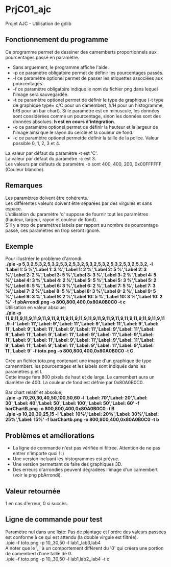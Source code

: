 # PrjC01_ajc
Projet AJC - Utilisation de gdlib  
  
## Fonctionnement du programme  
Ce programme permet de dessiner des camemberts proportionnels aux pourcentages passé en paramètre.  
- Sans arguement, le programme affiche l'aide.  
- -p ce paramètre obligatoire permet de définir les pourcentages passés.  
- -l ce paramètre optionel permet de passer les étiquettes associées aux pourcentages.  
- -f ce paramètre obligatoire indique le nom du fichier png dans lequel l'image sera sauvegardée.  
- -t ce paramètre optionel permet de définir le type de graphique (-t type de graphique type= c/C pour un camembert, h/H pour un histogramme, b/B pour un bar chart). Si le paramètre est en minuscule, les données sont considérées comme un pourcentage, sinon les données sont des données absolues. **h est en cours d'intégration**.  
- -o ce paramètre optionel permet de définir la hauteur et la largeur de l'image ainsi que le rayon du cercle et la couleur de fond.  
- -c ce paramètre optionel permetde définir la taille de la police. Valeur possible 0, 1, 2, 3 et 4.  
  
La valeur par défaut du paramètre -t est 'C'.  
La valeur par défaut du paramètre -c est 3.  
Les valeurs par défauts du paramètre -o sont 400, 400, 200, 0x00FFFFFF (Couleur blanche).  
  
## Remarques  
Les paramètres doivent être cohérents.  
Les différentes valeurs doivent être séparées par des virgules et sans espace.  
L'utilisation du paramètre 'o' suppose de fournir tout les paramètres (hauteur, largeur, rayon et couleur de fond).  
S'il y a trop de paramètres labels par rapport au nombre de pourcentage passé, ces paramètres en trop seront ignoré.  

## Exemple  
Pour illustréer le problème d'arrondi:  
**./pie -p 5,3,2,5,3,2,5,3,2,5,3,2,5,3,2,5,3,2,5,3,2,5,3,2,5,3,2,5,3,2, -l 'Label 1: 5 %','Label 1: 3 %','Label 1: 2 %','Label 2: 5 %','Label 2: 3 %','Label 2: 2 %','Label 3: 5 %','Label 3: 3 %','Label 3: 2 %','Label 4: 5 %','Label 4: 3 %','Label 4: 2 %','Label 5: 5 %','Label 5: 3 %','Label 5: 2 %','Label 6: 5 %','Label 6: 3 %','Label 6: 2 %','Label 7: 5 %','Label 7: 3 %','Label 7: 2 %','Label 8: 5 %','Label 8: 3 %','Label 8: 2 %','Label 9: 5 %','Label 9: 3 %','Label 9: 2 %','Label 10: 5 %','Label 10: 3 %','Label 10: 2 %' -f pbArrondi.png -o 800,800,400,0x80A0B0C0 -t c**   
Utilisation en valeur absolue:  
**./pie -p 11,9,11,9,11,9,11,9,11,9,11,9,11,9,11,9,11,9,11,9,11,9,11,9,11,9,11,9,11,9,11,9,11,9,11,9 -l 'Label: 11','Label: 9','Label: 11','Label: 9','Label: 11','Label: 9','Label: 11','Label: 9','Label: 11','Label: 9','Label: 11','Label: 9','Label: 11','Label: 9','Label: 11','Label: 9','Label: 11','Label: 9','Label: 11','Label: 9','Label: 11','Label: 9','Label: 11','Label: 9','Label: 11','Label: 9','Label: 11','Label: 9','Label: 11','Label: 9','Label: 11','Label: 9','Label: 11','Label: 9','Label: 11','Label: 9' -f toto.png -o 800,800,400,0x80A0B0C0 -t C**  
  
Crée un fichier toto.png contenant une image d'un graphique de type camenmbert. les pourcentages et les labels sont indiqués dans les paramètres p et l.  
Cette image fera 800 pixels de haut et de large. Le camembert aura un diamètre de 400. La couleur de fond est défnie par 0x80A0B0C0.  
  
Bar chart relatif et absolue;  
**./pie -p 70,20,30,40,50,100,50,60 -l 'Label: 70','Label: 20','Label: 30','Label: 40','Label: 50','Label: 100','Label: 50','Label: 60' -f barChartB.png -o 800,800,400,0x80A0B0C0 -t B**  
**./pie -p 10,20,30,25,15 -l 'Label: 10%','Label: 20%','Label: 30%','Label: 25%','Label: 15%' -f barChartb.png -o 800,800,400,0x80A0B0C0 -t b**  
  
## Problèmes et améliorations  
- La ligne de commande n'est pas vérifiée ni filtrée. Attention de ne pas entrer n'importe quoi ! :)  
- Une version incluant les histogrammes est prévue.  
- Une version permettant de faire des graphiques 3D.  
- Des erreurs d'arrondies peuvent dégradées l'image d'un camembert (voir le png pbArrondi).  
  
## Valeur retournée  
1 en cas d'erreur, 0 si succès.  
  
## Ligne de commande pour test  
Paramètre nul dans une liste: Pas de plantage et l'ordre des valeurs passées est conforme à ce qui est attendu (la double virgule est filtrée).  
./pie -f toto.png -p 10,,30,50 -l lab1,,lab3,lab4  
A noter que le ',,' à un comportement différent du '0' qui créera une portion de camembert d'une taille de 0.  
./pie -f toto.png -p 10,,30,50 -l lab1,lab2,,lab4 -t c  


